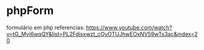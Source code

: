# phpForm
formulário em php
referencias:
https://www.youtube.com/watch?v=tG_Myi6wqQY&list=PL2Fdisxwzt_cOvOTUJhwEOxNV59wTs3ac&index=20
